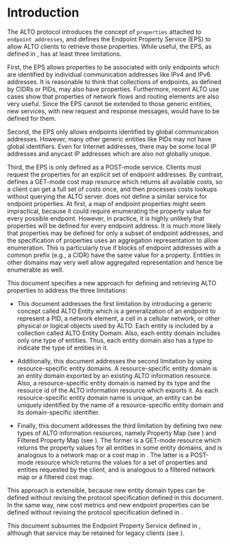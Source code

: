 # Introduction

The ALTO protocol [](#RFC7285) introduces the concept of `properties` attached
to `endpoint addresses`, and defines the Endpoint Property Service (EPS) to
allow ALTO clients to retrieve those properties. While useful, the EPS, as defined
in [](#RFC7285), has at least three limitations.

<!-- FIXME: revise the requirements -->

First, the EPS allows properties to be associated with only endpoints which are
identified by individual communication addresses like IPv4 and IPv6 addresses.
It is reasonable to think that collections of endpoints, as defined by CIDRs
[](#RFC4632) or PIDs, may also have properties. Furthermore, recent ALTO use
cases show that properties of network flows [](#RFC7011) and routing elements
[](#RFC7921) are also very useful. Since the EPS cannot be extended to those
generic entities, new services, with new request and response messages, would
have to be defined for them.

<!--
First, it allows properties to be associated with only a particular domain of
entities, namely individual IP addresses. It is reasonable to think that
collections of endpoints, as defined by CIDRs [](#RFC4632) or PIDs, may also
have properties.
Furthermore, a recent proposal
[](#I-D.ietf-alto-path-vector) has suggested new classes of entities
(ANE) with properties.
Since the EPS cannot be extended to new entity domains,
new services, with new request and response messages, would have to be
defined for new entity domains.
-->

Second, the EPS only allows endpoints identified by global communication
addresses. However, many other generic entities like PIDs may not have global
identifiers. Even for Internet addresses, there may be some local IP addresses
and anycast IP addresses which are also not globally unique.

Third, the EPS is only defined as a POST-mode service. Clients must request the
properties for an explicit set of endpoint addresses. By contrast, [](#RFC7285)
defines a GET-mode cost map resource which returns all available costs, so a
client can get a full set of costs once, and then processes costs lookups
without querying the ALTO server. [](#RFC7285) does not define a similar service
for endpoint properties. At first, a map of endpoint properties might seem
impractical, because it could require enumerating the property value for every
possible endpoint. However, in practice, it is highly unlikely that properties will
be defined for every endpoint address. It is much more likely that properties
may be defined for only a subset of endpoint addresses, and the specification of
properties uses an aggregation representation to allow enumeration. This is
particularly true if blocks of endpoint addresses with a common prefix (e.g., a
CIDR) have the same value for a property. Entities in other domains may very
well allow aggregated representation and hence be enumerable as well.

<!-- FIXME: revise the design overview -->

This document specifies a new approach for defining and retrieving ALTO
properties to address the three limitations:

- This document addresses the first limitation by introducing a generic concept
  called ALTO Entity which is a generalization of an endpoint to represent a
  PID, a network element, a cell in a cellular network, or other physical or
  logical objects used by ALTO. Each entity is included by a collection called
  ALTO Entity Domain. Also, each entity domain includes only one type of entities.
  Thus, each entity domain also has a type to indicate the type of entities in
  it.

- Additionally, this document addresses the second limitation by using
  resource-specific entity domains. A resource-specific entity domain is an
  entity domain exported by an existing ALTO information resource. Also, a
  resource-specific entity domain is named by its type and the resource id of
  the ALTO information resource which exports it. As each resource-specific
  entity domain name is unique, an entity can be uniquely identified by the name
  of a resource-specific entity domain and its domain-specific identifier.

- Finally, this document addresses the third limitation by defining two new
  types of ALTO information resources, namely Property Map (see [](#prop-map))
  and Filtered Property Map (see [](#filter-prop-map)). The former is a GET-mode
  resource which returns the property values for all entities in some entity
  domains, and is analogous to a network map or a cost map in [](#RFC7285). The
  latter is a POST-mode resource which returns the values for a set of
  properties and entities requested by the client, and is analogous to a
  filtered network map or a filtered cost map.

This approach is extensible, because new entity domain types can be defined
without revising the protocol specification defined in this document. In the
same way, new cost metrics and new endpoint properties can be defined
without revising the protocol specification defined in [](#RFC7285).

This document subsumes the Endpoint Property Service defined in [](#RFC7285),
although that service may be retained for legacy clients (see [](#legacy)).
